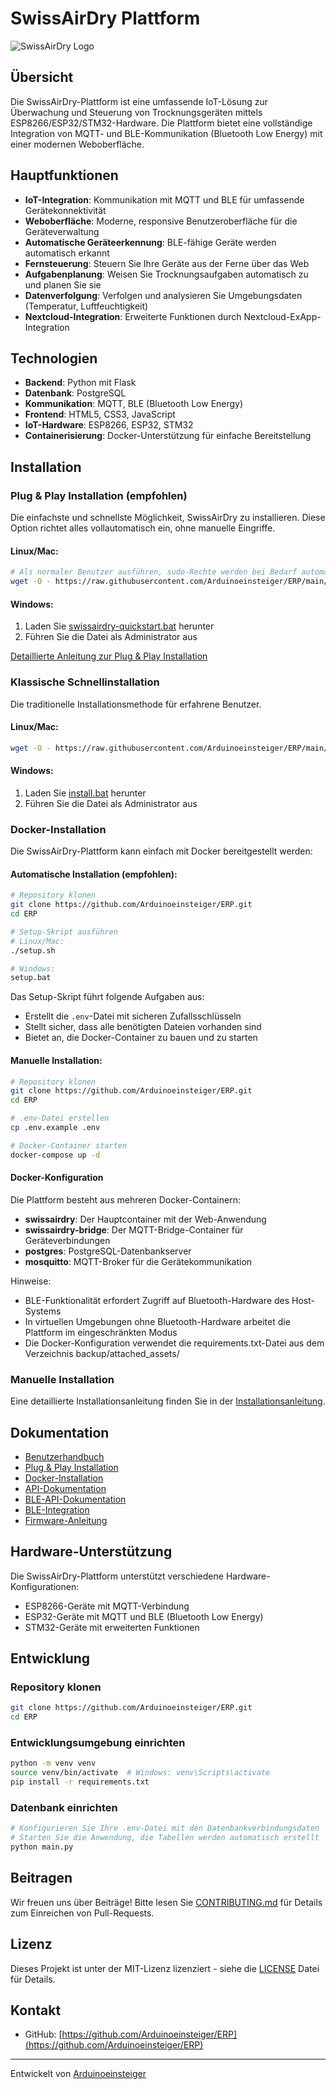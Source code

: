 # SwissAirDry Plattform

![SwissAirDry Logo](static/img/logo.png)

## Übersicht

Die SwissAirDry-Plattform ist eine umfassende IoT-Lösung zur Überwachung und Steuerung von Trocknungsgeräten mittels ESP8266/ESP32/STM32-Hardware. Die Plattform bietet eine vollständige Integration von MQTT- und BLE-Kommunikation (Bluetooth Low Energy) mit einer modernen Weboberfläche.

## Hauptfunktionen

- **IoT-Integration**: Kommunikation mit MQTT und BLE für umfassende Gerätekonnektivität
- **Weboberfläche**: Moderne, responsive Benutzeroberfläche für die Geräteverwaltung
- **Automatische Geräteerkennung**: BLE-fähige Geräte werden automatisch erkannt
- **Fernsteuerung**: Steuern Sie Ihre Geräte aus der Ferne über das Web
- **Aufgabenplanung**: Weisen Sie Trocknungsaufgaben automatisch zu und planen Sie sie
- **Datenverfolgung**: Verfolgen und analysieren Sie Umgebungsdaten (Temperatur, Luftfeuchtigkeit)
- **Nextcloud-Integration**: Erweiterte Funktionen durch Nextcloud-ExApp-Integration

## Technologien

- **Backend**: Python mit Flask
- **Datenbank**: PostgreSQL
- **Kommunikation**: MQTT, BLE (Bluetooth Low Energy)
- **Frontend**: HTML5, CSS3, JavaScript
- **IoT-Hardware**: ESP8266, ESP32, STM32
- **Containerisierung**: Docker-Unterstützung für einfache Bereitstellung

## Installation

### Plug & Play Installation (empfohlen)

Die einfachste und schnellste Möglichkeit, SwissAirDry zu installieren. Diese Option richtet alles vollautomatisch ein, ohne manuelle Eingriffe.

#### Linux/Mac:
```bash
# Als normaler Benutzer ausführen, sudo-Rechte werden bei Bedarf automatisch angefordert
wget -O - https://raw.githubusercontent.com/Arduinoeinsteiger/ERP/main/swissairdry-quickstart.sh | bash
```

#### Windows:
1. Laden Sie [swissairdry-quickstart.bat](https://raw.githubusercontent.com/Arduinoeinsteiger/ERP/main/swissairdry-quickstart.bat) herunter
2. Führen Sie die Datei als Administrator aus

[Detaillierte Anleitung zur Plug & Play Installation](docs/plug_and_play.md)

### Klassische Schnellinstallation

Die traditionelle Installationsmethode für erfahrene Benutzer.

#### Linux/Mac:
```bash
wget -O - https://raw.githubusercontent.com/Arduinoeinsteiger/ERP/main/install.sh | sudo bash
```

#### Windows:
1. Laden Sie [install.bat](https://raw.githubusercontent.com/Arduinoeinsteiger/ERP/main/install.bat) herunter
2. Führen Sie die Datei als Administrator aus

### Docker-Installation

Die SwissAirDry-Plattform kann einfach mit Docker bereitgestellt werden:

#### Automatische Installation (empfohlen):
```bash
# Repository klonen
git clone https://github.com/Arduinoeinsteiger/ERP.git
cd ERP

# Setup-Skript ausführen
# Linux/Mac:
./setup.sh

# Windows:
setup.bat
```

Das Setup-Skript führt folgende Aufgaben aus:
- Erstellt die `.env`-Datei mit sicheren Zufallsschlüsseln
- Stellt sicher, dass alle benötigten Dateien vorhanden sind
- Bietet an, die Docker-Container zu bauen und zu starten

#### Manuelle Installation:
```bash
# Repository klonen
git clone https://github.com/Arduinoeinsteiger/ERP.git
cd ERP

# .env-Datei erstellen
cp .env.example .env

# Docker-Container starten
docker-compose up -d
```

#### Docker-Konfiguration

Die Plattform besteht aus mehreren Docker-Containern:
- **swissairdry**: Der Hauptcontainer mit der Web-Anwendung
- **swissairdry-bridge**: Der MQTT-Bridge-Container für Geräteverbindungen
- **postgres**: PostgreSQL-Datenbankserver
- **mosquitto**: MQTT-Broker für die Gerätekommunikation

Hinweise:
- BLE-Funktionalität erfordert Zugriff auf Bluetooth-Hardware des Host-Systems
- In virtuellen Umgebungen ohne Bluetooth-Hardware arbeitet die Plattform im eingeschränkten Modus
- Die Docker-Konfiguration verwendet die requirements.txt-Datei aus dem Verzeichnis backup/attached_assets/

### Manuelle Installation

Eine detaillierte Installationsanleitung finden Sie in der [Installationsanleitung](docs/installation.md).

## Dokumentation

- [Benutzerhandbuch](docs/user_guide.md)
- [Plug & Play Installation](docs/plug_and_play.md)
- [Docker-Installation](docs/docker_installation.md)
- [API-Dokumentation](docs/api.md)
- [BLE-API-Dokumentation](docs/ble_api.md)
- [BLE-Integration](docs/ble_integration.md)
- [Firmware-Anleitung](docs/firmware.md)

## Hardware-Unterstützung

Die SwissAirDry-Plattform unterstützt verschiedene Hardware-Konfigurationen:

- ESP8266-Geräte mit MQTT-Verbindung
- ESP32-Geräte mit MQTT und BLE (Bluetooth Low Energy)
- STM32-Geräte mit erweiterten Funktionen

## Entwicklung

### Repository klonen

```bash
git clone https://github.com/Arduinoeinsteiger/ERP.git
cd ERP
```

### Entwicklungsumgebung einrichten

```bash
python -m venv venv
source venv/bin/activate  # Windows: venv\Scripts\activate
pip install -r requirements.txt
```

### Datenbank einrichten

```bash
# Konfigurieren Sie Ihre .env-Datei mit den Datenbankverbindungsdaten
# Starten Sie die Anwendung, die Tabellen werden automatisch erstellt
python main.py
```

## Beitragen

Wir freuen uns über Beiträge! Bitte lesen Sie [CONTRIBUTING.md](CONTRIBUTING.md) für Details zum Einreichen von Pull-Requests.

## Lizenz

Dieses Projekt ist unter der MIT-Lizenz lizenziert - siehe die [LICENSE](LICENSE) Datei für Details.

## Kontakt

- GitHub: [https://github.com/Arduinoeinsteiger/ERP](https://github.com/Arduinoeinsteiger/ERP)

---

Entwickelt von [Arduinoeinsteiger](https://github.com/Arduinoeinsteiger)